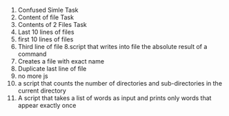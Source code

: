 1. Confused Simle Task 
 2. Content of file Task 
 3. Contents of 2 Files Task 
 4. Last 10 lines of files
 5. first 10 lines of files
 6. Third line of file
 8.script that writes into file the absolute result of a command 
 7. Creates a file  with exact name
 9. Duplicate last line of file
10. no more js
11. a script that counts the number of directories and sub-directories in the current directory
13. A script that takes a list of words as input and prints only words that appear exactly once
